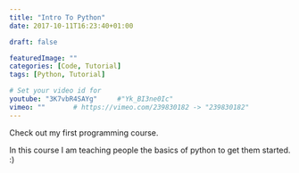 ```yaml
---
title: "Intro To Python"
date: 2017-10-11T16:23:40+01:00

draft: false

featuredImage: ""
categories: [Code, Tutorial]
tags: [Python, Tutorial]

# Set your video id for
youtube: "3K7vbR4SAYg"     #"Yk_BI3ne0Ic"
vimeo: ""       # https://vimeo.com/239830182 -> "239830182"
---
```

Check out my first programming course.

<!--more-->

In this course I am teaching people the basics of python to get them started. :)
